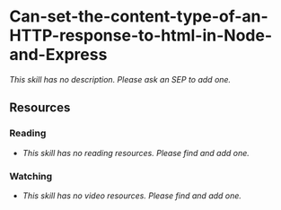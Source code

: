 # Can-set-the-content-type-of-an-HTTP-response-to-html-in-Node-and-Express

_This skill has no description. Please ask an SEP to add one._

## Resources

### Reading

- _This skill has no reading resources. Please find and add one._

### Watching

- _This skill has no video resources. Please find and add one._
